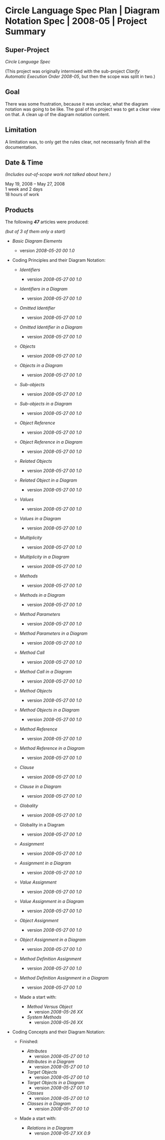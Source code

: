 ﻿Circle Language Spec Plan | Diagram Notation Spec | 2008-05 | Project Summary
============================================================================


Super-Project
-------------

*Circle Language Spec*

(This project was originally intermixed with the sub-project *Clarify Automatic Execution Order 2008-05*, but then the scope was split in two.)


Goal
----

There was some frustration, because it was unclear, what the diagram notation was going to be like. The goal of the project was to get a clear view on that. A clean up of the diagram notation content.


Limitation
----------

A limitation was, to only get the rules clear, not necessarily finish all the documentation. 


Date & Time
-----------

*(Includes out-of-scope work not talked about here.)*

May 19, 2008 – May 27, 2008  
1 week and 2 days  
18 hours of work


Products
--------

The following __*47*__ articles were produced:

*(but of 3 of them only a start)*

- *Basic Diagram Elements*
    - version  *2008-05-20 00  1.0*
 
- Coding Principles and their Diagram Notation:
 
    - *Identifiers*
        - version  *2008-05-27 00  1.0*
    - *Identifiers in a Diagram*
        - version  *2008-05-27 00  1.0*
    - *Omitted Identifier*
        - version  *2008-05-27 00  1.0*
    - *Omitted Identifier in a Diagram*
        - version  *2008-05-27 00  1.0*
    - *Objects*
        - version  *2008-05-27 00  1.0*
    - *Objects in a Diagram*
        - version  *2008-05-27 00  1.0*
    - *Sub-objects*
        - version  *2008-05-27 00  1.0*
    - *Sub-objects in a Diagram*
        - version  *2008-05-27 00  1.0*
    - *Object Reference*
        - version  *2008-05-27 00  1.0*
    - *Object Reference in a Diagram*
        - version  *2008-05-27 00  1.0*
    - *Related Objects*
        - version  *2008-05-27 00  1.0*
    - *Related Object in a Diagram*
        - version  *2008-05-27 00  1.0*
    - *Values*
        - version  *2008-05-27 00  1.0*
    - *Values in a Diagram*
        - version  *2008-05-27 00  1.0*
    - *Multiplicity*
        - version  *2008-05-27 00  1.0*
    - *Multiplicity in a Diagram*
        - version  *2008-05-27 00  1.0*
    - *Methods*
        - version  *2008-05-27 00  1.0*
    - *Methods in a Diagram*
        - version  *2008-05-27 00  1.0*
    - *Method Parameters*
        - version  *2008-05-27 00  1.0*
    - *Method Parameters in a Diagram*
        - version  *2008-05-27 00  1.0*
    - *Method Call*
        - version  *2008-05-27 00  1.0*
    - *Method Call in a Diagram*
        - version  *2008-05-27 00  1.0*
    - *Method Objects*
        - version  *2008-05-27 00  1.0*
    - *Method Objects in a Diagram*
        - version  *2008-05-27 00  1.0*
    - *Method Reference*
        - version  *2008-05-27 00  1.0*
    - *Method Reference in a Diagram*
        - version  *2008-05-27 00  1.0*
    - *Clause*
        - version  *2008-05-27 00  1.0*
    - *Clause in a Diagram*
        - version  *2008-05-27 00  1.0*
    - *Globality*
        - version  *2008-05-27 00  1.0*
    - Globality in a Diagram
        - version  *2008-05-27 00  1.0*
    - *Assignment*
        - version  *2008-05-27 00  1.0*
    - *Assignment in a Diagram*
        - version  *2008-05-27 00  1.0*
    - *Value Assignment*
        - version  *2008-05-27 00  1.0*
    - *Value Assignment in a Diagram*
        - version  *2008-05-27 00  1.0*
    - *Object Assignment*
        - version  *2008-05-27 00  1.0*
    - *Object Assignment in a Diagram*
        - version  *2008-05-27 00  1.0*
    - *Method Definition Assignment*
        - version  *2008-05-27 00  1.0*
    - *Method Definition Assignment in a Diagram*
        - version  *2008-05-27 00  1.0*
        
    - Made a start with:
     
        - *Method Versus Object*
            - version  *2008-05-26 XX*
        - *System Methods*
            - version  *2008-05-26 XX*
 
- Coding Concepts and their Diagram Notation:

    - Finished:
     
        - *Attributes* 
            - version  *2008-05-27 00  1.0*
        - *Attributes in a Diagram*
            - version  *2008-05-27 00  1.0*
        - *Target Objects*
            - version  *2008-05-27 00  1.0*
        - *Target Objects in a Diagram*
            - version  *2008-05-27 00  1.0*
        - *Classes*
            - version  *2008-05-27 00  1.0*
        - *Classes in a Diagram*
            - version  *2008-05-27 00  1.0*
      
    - Made a start with:
     
        - *Relations in a Diagram*
            - version  *2008-05-27 XX  0.9*
